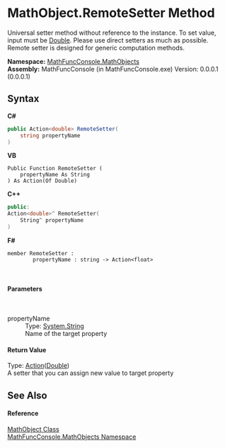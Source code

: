 # MathObject.RemoteSetter Method 
 

Universal setter method without reference to the instance. To set value, input must be <a href="http://msdn2.microsoft.com/en-us/library/643eft0t" target="_blank">Double</a>. Please use direct setters as much as possible. Remote setter is designed for generic computation methods.

**Namespace:**&nbsp;<a href="8745ab18-90ba-9b9b-5ed1-279bdfc5b1d4">MathFuncConsole.MathObjects</a><br />**Assembly:**&nbsp;MathFuncConsole (in MathFuncConsole.exe) Version: 0.0.0.1 (0.0.0.1)

## Syntax

**C#**<br />
``` C#
public Action<double> RemoteSetter(
	string propertyName
)
```

**VB**<br />
``` VB
Public Function RemoteSetter ( 
	propertyName As String
) As Action(Of Double)
```

**C++**<br />
``` C++
public:
Action<double>^ RemoteSetter(
	String^ propertyName
)
```

**F#**<br />
``` F#
member RemoteSetter : 
        propertyName : string -> Action<float> 

```

<br />

#### Parameters
&nbsp;<dl><dt>propertyName</dt><dd>Type: <a href="http://msdn2.microsoft.com/en-us/library/s1wwdcbf" target="_blank">System.String</a><br />Name of the target property</dd></dl>

#### Return Value
Type: <a href="http://msdn2.microsoft.com/en-us/library/018hxwa8" target="_blank">Action</a>(<a href="http://msdn2.microsoft.com/en-us/library/643eft0t" target="_blank">Double</a>)<br />A setter that you can assign new value to target property

## See Also


#### Reference
<a href="bce605e3-e729-258a-0e66-9bfb6e48c607">MathObject Class</a><br /><a href="8745ab18-90ba-9b9b-5ed1-279bdfc5b1d4">MathFuncConsole.MathObjects Namespace</a><br />